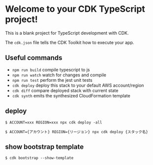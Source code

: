 # Welcome to your CDK TypeScript project!

This is a blank project for TypeScript development with CDK.

The `cdk.json` file tells the CDK Toolkit how to execute your app.

## Useful commands

 * `npm run build`   compile typescript to js
 * `npm run watch`   watch for changes and compile
 * `npm run test`    perform the jest unit tests
 * `cdk deploy`      deploy this stack to your default AWS account/region
 * `cdk diff`        compare deployed stack with current state
 * `cdk synth`       emits the synthesized CloudFormation template

## deploy

```
$ ACCOUNT=xxx REGION=xxx npx cdk deploy -all
```

```
$ ACCOUNT={アカウント} REGION={リージョン} npx cdk deploy {スタック名}
```

## show bootstrap template

```
$ cdk bootstrap --show-template
```
